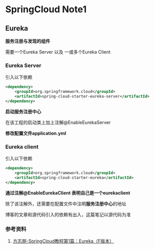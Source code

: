 # SpringCloud Note1

## Eureka

**服务注册与发现的组件**

需要一个Eureka Server 以及 一或多个Eureka Client

### Eureka Server

引入以下依赖

```xml
<dependency>
    <groupId>org.springframework.cloud</groupId>
    <artifactId>spring-cloud-starter-eureka-server</artifactId>
</dependency>
```

**启动服务注册中心**

在该工程的启动类上加上注解@EnableEurekaServer

**修改配置文件application.yml**

### Eureka client

引入以下依赖

```xml
<dependency>
    <groupId>org.springframework.cloud</groupId>
    <artifactId>spring-cloud-starter-eureka</artifactId>
</dependency>
```

**通过注解@EnableEurekaClient 表明自己是一个eurekaclient**

除了该注解外，还需要在配置文件中注明**服务注册中心**的地址

博客的文章和源代码引入的依赖有出入，这篇笔记以源代码为准

### 参考资料 

1. [方志朋-SpringCloud教程第1篇：Eureka（F版本）](https://www.fangzhipeng.com/springcloud/2018/08/01/sc-f1-eureka.html)
